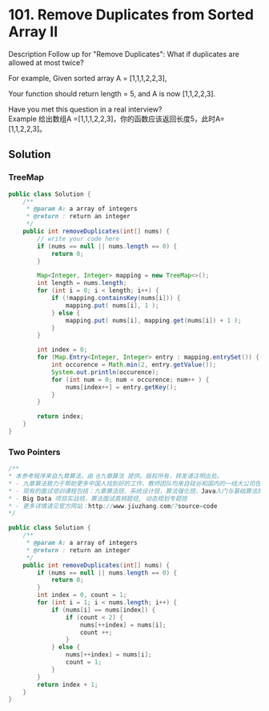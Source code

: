 # 101. Remove Duplicates from Sorted Array II
Description
Follow up for "Remove Duplicates":
What if duplicates are allowed at most twice?

For example,
Given sorted array A = [1,1,1,2,2,3],

Your function should return length = 5, and A is now [1,1,2,2,3].

Have you met this question in a real interview?  
Example
给出数组A =[1,1,1,2,2,3]，你的函数应该返回长度5，此时A=[1,1,2,2,3]。


## Solution

### TreeMap


```java
public class Solution {
    /**
     * @param A: a array of integers
     * @return : return an integer
     */
    public int removeDuplicates(int[] nums) {
        // write your code here
        if (nums == null || nums.length == 0) {
            return 0;
        }

        Map<Integer, Integer> mapping = new TreeMap<>();
        int length = nums.length;
        for (int i = 0; i < length; i++) {
            if (!mapping.containsKey(nums[i])) {
                mapping.put( nums[i], 1 );
            } else {
                mapping.put( nums[i], mapping.get(nums[i]) + 1 );
            }
        }

        int index = 0;
        for (Map.Entry<Integer, Integer> entry : mapping.entrySet()) {
            int occurence = Math.min(2, entry.getValue());
            System.out.println(occurence);
            for (int num = 0; num < occurence; num++ ) {
                nums[index++] = entry.getKey();
            }
        }

        return index;
    }
}
```


### Two Pointers

```java
/**
* 本参考程序来自九章算法，由 @九章算法 提供。版权所有，转发请注明出处。
* - 九章算法致力于帮助更多中国人找到好的工作，教师团队均来自硅谷和国内的一线大公司在职工程师。
* - 现有的面试培训课程包括：九章算法班，系统设计班，算法强化班，Java入门与基础算法班，Android 项目实战班，
* - Big Data 项目实战班，算法面试高频题班, 动态规划专题班
* - 更多详情请见官方网站：http://www.jiuzhang.com/?source=code
*/

public class Solution {
    /**
     * @param A: a array of integers
     * @return : return an integer
     */
    public int removeDuplicates(int[] nums) {
        if (nums == null || nums.length == 0) {
            return 0;
        }
        int index = 0, count = 1;
        for (int i = 1; i < nums.length; i++) {
            if (nums[i] == nums[index]) {
                if (count < 2) {
                    nums[++index] = nums[i];
                    count ++;
                }
            } else {
                nums[++index] = nums[i];
                count = 1;
            }
        }
        return index + 1;
    }
}
```
